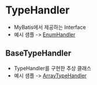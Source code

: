 # TypeHandler
- MyBatis에서 제공하는 Interface
- 예시 샘플 -> [EnumHandler](./EnumHandler/EnumHandler.md)

## BaseTypeHandler
- TypeHandler를 구현한 추상 클래스
- 예시 샘플 -> [ArrayTypeHandler](./ArrayTypeHandler/ArrayTypeHandler.md)